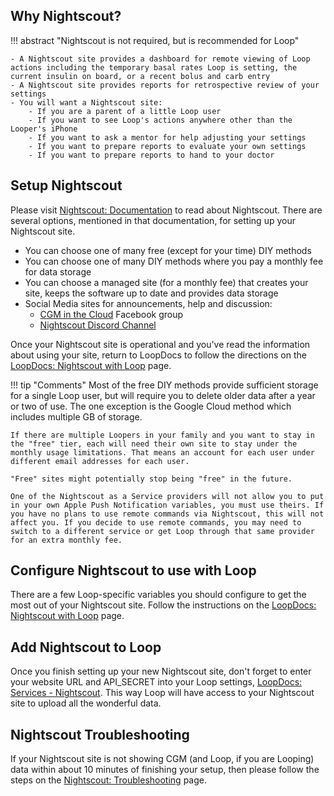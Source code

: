 
## Why Nightscout?

!!! abstract "Nightscout is not required, but is recommended for Loop"

    - A Nightscout site provides a dashboard for remote viewing of Loop actions including the temporary basal rates Loop is setting, the current insulin on board, or a recent bolus and carb entry
    - A Nightscout site provides reports for retrospective review of your settings
    - You will want a Nightscout site:
        - If you are a parent of a little Loop user
        - If you want to see Loop's actions anywhere other than the Looper's iPhone
        - If you want to ask a mentor for help adjusting your settings
        - If you want to prepare reports to evaluate your own settings
        - If you want to prepare reports to hand to your doctor


## Setup Nightscout

Please visit [Nightscout: Documentation](https://nightscout.github.io) to read about Nightscout. There are several options, mentioned in that documentation, for setting up your Nightscout site.

* You can choose one of many free (except for your time) DIY methods
* You can choose one of many DIY methods where you pay a monthly fee for data storage
* You can choose a managed site (for a monthly fee) that creates your site, keeps the software up to date and provides data storage
* Social Media sites for announcements, help and discussion:
    * [CGM in the Cloud](https://www.facebook.com/groups/CGMinthecloud) Facebook group
    * [Nightscout Discord Channel](https://discord.gg/zg7CvCQ)


Once your Nightscout site is operational and you've read the information about using your site, return to LoopDocs to follow the directions on the [LoopDocs: Nightscout with Loop](update-user.md) page.

!!! tip "Comments"
    Most of the free DIY methods provide sufficient storage for a single Loop user, but will require you to delete older data after a year or two of use. The one exception is the Google Cloud method which includes multiple GB of storage.

    If there are multiple Loopers in your family and you want to stay in the "free" tier, each will need their own site to stay under the monthly usage limitations. That means an account for each user under different email addresses for each user.

    "Free" sites might potentially stop being "free" in the future.

    One of the Nightscout as a Service providers will not allow you to put in your own Apple Push Notification variables, you must use theirs. If you have no plans to use remote commands via Nightscout, this will not affect you. If you decide to use remote commands, you may need to switch to a different service or get Loop through that same provider for an extra monthly fee.

## Configure Nightscout to use with Loop

There are a few Loop-specific variables you should configure to get the most out of your Nightscout site. Follow the instructions on the [LoopDocs: Nightscout with Loop](update-user.md) page.

## Add Nightscout to Loop

Once you finish setting up your new Nightscout site, don't forget to enter your website URL and API_SECRET into your Loop settings, [LoopDocs: Services - Nightscout](../loop-3/services.md#nightscout). This way Loop will have access to your Nightscout site to upload all the wonderful data.

## Nightscout Troubleshooting

If your Nightscout site is not showing CGM (and Loop, if you are Looping) data within about 10 minutes of finishing your setup, then please follow the steps on the [Nightscout: Troubleshooting](troubleshoot.md) page.
